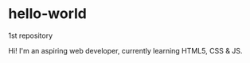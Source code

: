 # hello-world
1st repository

Hi! I'm an aspiring web developer, currently learning HTML5, CSS & JS.
